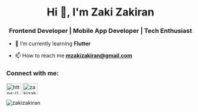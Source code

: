 <h1 align="center">Hi 👋, I'm Zaki Zakiran</h1>
<h3 align="center">Frontend Developer | Mobile App Developer | Tech Enthusiast</h3>

- 🌱 I’m currently learning **Flutter**

- 📫 How to reach me **mzakizakiran@gmail.com**

<h3 align="left">Connect with me:</h3>
<p align="left">
<a href="https://linkedin.com/in/mohamad-zaki-zakiran-4019b51b7/" target="blank"><img align="center" src="https://raw.githubusercontent.com/rahuldkjain/github-profile-readme-generator/master/src/images/icons/Social/linked-in-alt.svg" alt="https://www.linkedin.com/in/mohamad-zaki-zakiran-4019b51b7/" height="30" width="40" /></a>
<a href="https://instagram.com/zakizakiran" target="blank"><img align="center" src="https://raw.githubusercontent.com/rahuldkjain/github-profile-readme-generator/master/src/images/icons/Social/instagram.svg" alt="zakizakiran" height="30" width="40" /></a>
</p>

<p><img align="center" src="https://github-readme-stats.vercel.app/api/top-langs?username=zakizakiran&show_icons=true&locale=en&layout=compact" alt="zakizakiran" /></p>
